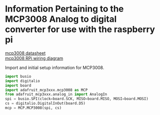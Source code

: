 # Information Pertaining to the MCP3008 Analog to digital converter for use with the raspberry pi

[mcp3008 datasheet](https://cdn-shop.adafruit.com/datasheets/MCP3008.pdf)  
[mcp3008 RPi wiring diagram](https://forge.codesys.com/drv/mcp3008/home/Home/attachment/MCP3008_schem.png)  

Import and initial setup information for MCP3008.  

```python
import busio
import digitalio
import board
import adafruit_mcp3xxx.mcp3008 as MCP
from adafruit_mcp3xxx.analog_in import AnalogIn
spi = busio.SPI(clock=board.SCK, MISO=board.MISO, MOSI=board.MOSI)
cs = digitalio.DigitalInOut(board.D5)
mcp = MCP.MCP3008(spi, cs)
```
